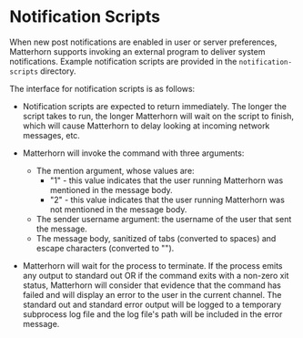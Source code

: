 
Notification Scripts
====================

When new post notifications are enabled in user or server preferences,
Matterhorn supports invoking an external program to deliver system
notifications. Example notification scripts are provided in the
`notification-scripts` directory.

The interface for notification scripts is as follows:

* Notification scripts are expected to return immediately. The longer
  the script takes to run, the longer Matterhorn will wait on the script
  to finish, which will cause Matterhorn to delay looking at incoming
  network messages, etc.

* Matterhorn will invoke the command with three arguments:
  * The mention argument, whose values are:
    * "1" - this value indicates that the user running Matterhorn was
      mentioned in the message body.
    * "2" - this value indicates that the user running Matterhorn was
      not mentioned in the message body.
  * The sender username argument: the username of the user that sent the
    message.
  * The message body, sanitized of tabs (converted to spaces) and escape
    characters (converted to "<ESC>").

* Matterhorn will wait for the process to terminate. If the process
  emits any output to standard out OR if the command exits with a
  non-zero xit status, Matterhorn will consider that evidence that
  the command has failed and will display an error to the user in the
  current channel. The standard out and standard error output will be
  logged to a temporary subprocess log file and the log file's path will
  be included in the error message.

